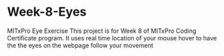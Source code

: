# Week-8-Eyes
MITxPro Eye Exercise
This project is for Week 8 of MITxPro Coding Certificate program. 
It uses real time location of your mouse hover to have the the eyes on the webpage follow your movement
